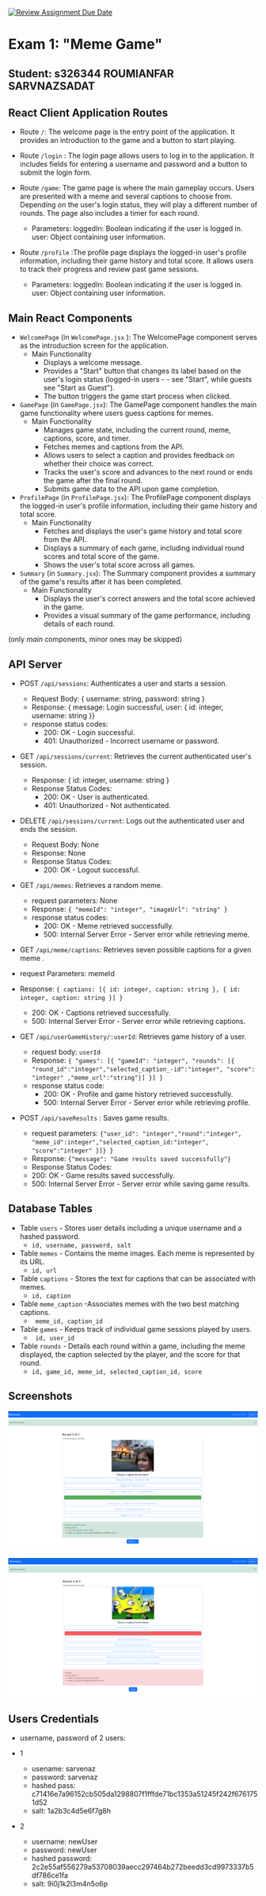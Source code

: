 [![Review Assignment Due Date](https://classroom.github.com/assets/deadline-readme-button-24ddc0f5d75046c5622901739e7c5dd533143b0c8e959d652212380cedb1ea36.svg)](https://classroom.github.com/a/AVMm0VzU)
# Exam 1: "Meme Game"
## Student: s326344 ROUMIANFAR SARVNAZSADAT 

## React Client Application Routes

- Route `/`: The welcome page is the entry point of the application. It provides an introduction to the game and a button to start playing.

- Route `/login` : The login page allows users to log in to the application. It includes fields for entering a username and password and a button to submit the login form.

- Route `/game`: The game page is where the main gameplay occurs. Users are presented with a meme and several captions to choose from. Depending on the user's login status, they will play a different number of rounds. The page also includes a timer for each round.
  - Parameters:
        loggedIn: Boolean indicating if the user is logged in.
        user: Object containing user information.
        
- Route `/profile` :The profile page displays the logged-in user's profile information, including their game history and total score. It allows users to track their progress and review past game sessions.
  - Parameters:
      loggedIn: Boolean indicating if the user is logged in.
      user: Object containing user information.



## Main React Components

- `WelcomePage` (in `WelcomePage.jsx` ): The WelcomePage component serves as the introduction screen for the application.
  - Main Functionality
      - Displays a welcome message.
      - Provides a "Start" button that changes its label based on the user's login status (logged-in users - - see "Start", while guests see "Start as Guest").
      - The button triggers the game start process when clicked.
- `GamePage` (in `GamePage.jsx`): The GamePage component handles the main game functionality where users guess captions for memes.
  - Main Functionality
      - Manages game state, including the current round, meme, captions, score, and timer.
      - Fetches memes and captions from the API.
      - Allows users to select a caption and provides feedback on whether their choice was correct.
      - Tracks the user's score and advances to the next round or ends the game after the final round.
      - Submits game data to the API upon game completion.
- `ProfilePage` (in `ProfilePage.jsx`): The ProfilePage component displays the logged-in user's profile information, including their game history and total score.
  - Main Functionality
    - Fetches and displays the user's game history and total score from the API.
    - Displays a summary of each game, including individual round scores and total score of the game.
    - Shows the user's total score across all games.
- `Summary`  (in `Summary.jsx`): The Summary component provides a summary of the game's results after it has been completed.
  - Main Functionality
    - Displays the user's correct answers and the total score achieved in the game.
    - Provides a visual summary of the game performance, including details of each round.


(only _main_ components, minor ones may be skipped)


## API Server


- POST `/api/sessions`: Authenticates a user and starts a session.
  - Request Body: { username: string, password: string }
  - Response: { message: Login successful, user: { id: integer, username: string }}
  - response status codes:
      - 200: OK - Login successful.
      - 401: Unauthorized - Incorrect username or password.


- GET `/api/sessions/current`: Retrieves the current authenticated user's session.
  - Response: { id: integer, username: string }
  - Response Status Codes:
      - 200: OK - User is authenticated.
      - 401: Unauthorized - Not authenticated.


- DELETE  `/api/sessions/current`: Logs out the authenticated user and ends the session.
  - Request Body: None
  - Response: None
  - Response Status Codes:
      - 200: OK - Logout successful.


- GET `/api/memes`: Retrieves a random meme.
  - request parameters: None
  - Response: `{ "memeId": "integer", "imageUrl": "string" }`
  - response status codes:
      - 200: OK - Meme retrieved successfully.
      - 500: Internal Server Error - Server error while retrieving meme.

  

-  GET `/api/meme/captions`: Retrieves seven possible captions for a given meme .
  - request Parameters: memeId
  - Response: `{ captions: [{ id: integer, caption: string }, { id: integer, caption: string }] }`
      - 200: OK - Captions retrieved successfully.
      - 500: Internal Server Error - Server error while retrieving captions.



- GET `/api/userGameHistory/:userId`: Retrieves game history of a user.
  - request body: `userId `
  - Response: `{ "games": [{ "gameId": "integer", "rounds": [{ "round_id":"integer","selected_caption_-id":"integer", "score": "integer" ,"meme_url":"string"}] }] }`
  - response status code:
      - 200: OK - Profile and game history retrieved successfully.
      - 500: Internal Server Error - Server error while retrieving profile.



- POST  `/api/saveResults` : Saves game results.
  - request parameters: `{"user_id": "integer","round":"integer", "meme_id":integer","selected_caption_id:"integer", "score":"integer" }]} }`
  - Response:  `{"message": "Game results saved successfully"}`
  - Response Status Codes:
  - 200: OK - Game results saved successfully.
  - 500: Internal Server Error - Server error while saving game results.




## Database Tables

- Table `users` - Stores user details including a unique username and a hashed password.
  - ` id, username, password, salt `
- Table `memes` - Contains the meme images. Each meme is represented by its URL.
  - `id, url`
- Table `captions` - Stores the text for captions that can be associated with memes.
  - `id, caption`
- Table `meme_caption` -Associates memes with the two best matching captions.
  - ` meme_id, caption_id`
- Table `games` - Keeps track of individual game sessions played by users.
  - ` id, user_id`
- Table `rounds` - Details each round within a game, including the meme displayed, the caption selected by the player, and the score for that round.
  - `id, game_id, meme_id, selected_caption_id, score`
## Screenshots

![screenshot1](./img/screenshot1.png)

![screenshot2](./img/screenshot2.png)


## Users Credentials

- username, password of 2 users:
- 1

    - usename: sarvenaz
    - password: sarvenaz
    - hashed pass: c71416e7a96152cb505da1298807f1fffde71bc1353a51245f242f6761751d52
    - salt: 1a2b3c4d5e6f7g8h

- 2

    - username: newUser
    - password: newUser
    - hashed password: 2c2e55af556279a53708039aecc297464b272beedd3cd9973337b5df786ce1fa
    - salt: 9i0j1k2l3m4n5o6p